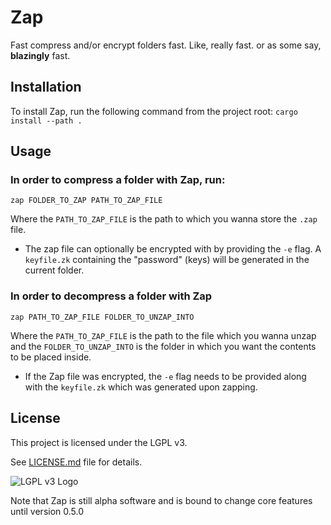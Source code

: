 # Zap

Fast compress and/or encrypt folders fast. Like, really fast.
or as some say, **blazingly** fast.

## Installation

To install Zap, run the following command from the project root:
`cargo install --path .`

## Usage

### In order to **compress** a folder with Zap, run:

`zap FOLDER_TO_ZAP PATH_TO_ZAP_FILE`

Where the `PATH_TO_ZAP_FILE` is the path to which you wanna store the `.zap` file.

-   The zap file can optionally be encrypted with by providing the `-e` flag. A `keyfile.zk` containing the "password" (keys) will be generated in the current folder.

### In order to **decompress** a folder with Zap

`zap PATH_TO_ZAP_FILE FOLDER_TO_UNZAP_INTO`

Where the `PATH_TO_ZAP_FILE` is the path to the file which you wanna unzap and the `FOLDER_TO_UNZAP_INTO` is the folder in which you want the contents to be placed inside.

-   If the Zap file was encrypted, the `-e` flag needs to be provided along with the `keyfile.zk` which was generated upon zapping.

## License

This project is licensed under the LGPL v3.

See [LICENSE.md](/LICENSE.md) file for details.

![LGPL v3 Logo](https://www.gnu.org/graphics/lgplv3-with-text-154x68.png)

Note that Zap is still alpha software and is bound to change core features until version 0.5.0
